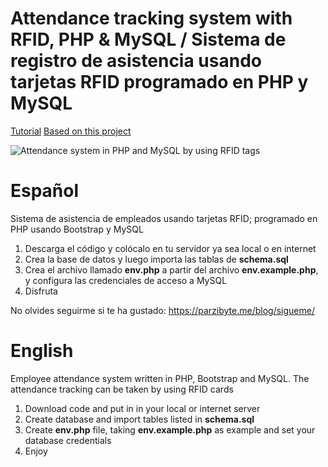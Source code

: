 # Attendance tracking system with RFID, PHP & MySQL / Sistema de registro de asistencia usando tarjetas RFID programado en PHP y MySQL
[Tutorial](https://parzibyte.me/blog/2020/11/28/sistema-registro-asistencia-tarjetas-rfid/)
[Based on this project](https://parzibyte.me/blog/2020/11/22/sistema-registro-asistencia-php-mysql/)

![Attendance system in PHP and MySQL by using RFID tags](https://parzibyte.me/blog/wp-content/uploads/2020/11/Emparejamiento-de-tarjeta-RFID-con-empleado-Sistema-de-asistencia-con-PHP-y-MySQL.png)
# Español
Sistema de asistencia de empleados usando tarjetas RFID; programado en PHP usando Bootstrap y MySQL
1. Descarga el código y colócalo en tu servidor ya sea local o en internet
2. Crea la base de datos y luego importa las tablas de **schema.sql**
3. Crea el archivo llamado **env.php** a partir del archivo **env.example.php**, y configura las credenciales de acceso a MySQL
4. Disfruta

No olvides seguirme si te ha gustado: https://parzibyte.me/blog/sigueme/
# English
Employee attendance system written in PHP, Bootstrap and MySQL. The attendance tracking can be taken by using RFID cards

1. Download code and put in in your local or internet server
2. Create database and import tables listed in **schema.sql**
3. Create **env.php** file, taking **env.example.php** as example and set your database credentials
4. Enjoy
